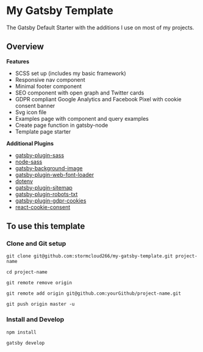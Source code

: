 # My Gatsby Template

The Gatsby Default Starter with the additions I use on most of my projects.

## Overview

**Features**
* SCSS set up (includes my basic framework)
* Responsive nav component
* Minimal footer component
* SEO component with open graph and Twitter cards
* GDPR compliant Google Analytics and Facebook Pixel with cookie consent banner
* Svg icon file
* Examples page with component and query examples
* Create page function in gatsby-node
* Template page starter

**Additional Plugins**
* [gatsby-plugin-sass](https://www.gatsbyjs.com/plugins/gatsby-plugin-sass/)
* [node-sass](https://www.npmjs.com/package/node-sass)
* [gatsby-background-image](https://www.gatsbyjs.com/plugins/gatsby-background-image/)
* [gatsby-plugin-web-font-loader](https://www.gatsbyjs.com/plugins/gatsby-plugin-web-font-loader/)
* [dotenv](https://www.npmjs.com/package/dotenv)
* [gatsby-plugin-sitemap](https://www.gatsbyjs.com/plugins/gatsby-plugin-sitemap/)
* [gatsby-plugin-robots-txt](https://www.gatsbyjs.com/plugins/gatsby-plugin-robots-txt/)
* [gatsby-plugin-gdpr-cookies](https://www.gatsbyjs.com/plugins/gatsby-plugin-gdpr-cookies/)
* [react-cookie-consent](https://www.npmjs.com/package/react-cookie-consent)

## To use this template

### Clone and Git setup

`git clone git@github.com:stormcloud266/my-gatsby-template.git project-name`

`cd project-name`

`git remote remove origin`

`git remote add origin git@github.com:yourGithub/project-name.git`

`git push origin master -u`

### Install and Develop

`npm install`

`gatsby develop`
